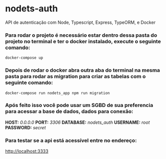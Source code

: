 # nodets-auth
API de autenticação com Node, Typescript, Express, TypeORM, e Docker

### Para rodar o projeto é necessário estar dentro dessa pasta do projeto no terminal e ter o docker instalado, execute o seguinte comando:

`docker-compose up`

### Depois de rodar o docker abra outra aba do terminal na mesma pasta para rodar as migration para criar as tabelas com o seguinte comando:

`docker-compose run nodets_app npm run migration`

### Após feito isso você pode usar um SGBD de sua preferencia para acessar a base de dados, dados para conexão:
**HOST:** _0.0.0.0_
**PORT:** _3306_
**DATABASE:** _nodets_auth_
**USERNAME:** _root_
**PASSWORD:** _secret_

### Para testar se a api está acessível entre no endereço:

[http://localhost:3333](http://localhost:3333)
